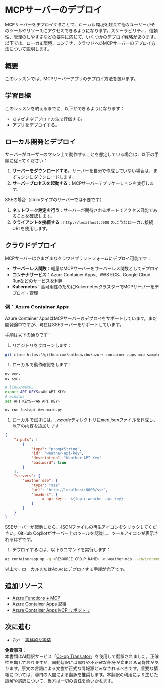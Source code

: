 <!--
CO_OP_TRANSLATOR_METADATA:
{
  "original_hash": "1d9dc83260576b76f272d330ed93c51f",
  "translation_date": "2025-07-04T16:14:48+00:00",
  "source_file": "03-GettingStarted/09-deployment/README.md",
  "language_code": "ja"
}
-->
# MCPサーバーのデプロイ

MCPサーバーをデプロイすることで、ローカル環境を超えて他のユーザーがそのツールやリソースにアクセスできるようになります。スケーラビリティ、信頼性、管理のしやすさなどの要件に応じて、いくつかのデプロイ戦略があります。以下では、ローカル環境、コンテナ、クラウドへのMCPサーバーのデプロイ方法について説明します。

## 概要

このレッスンでは、MCPサーバーアプリのデプロイ方法を扱います。

## 学習目標

このレッスンを終えるまでに、以下ができるようになります：

- さまざまなデプロイ方法を評価する。
- アプリをデプロイする。

## ローカル開発とデプロイ

サーバーがユーザーのマシン上で動作することを想定している場合は、以下の手順に従ってください：

1. **サーバーをダウンロードする**。サーバーを自分で作成していない場合は、まずマシンにダウンロードします。  
1. **サーバープロセスを起動する**：MCPサーバーアプリケーションを実行します。

SSEの場合（stdioタイプのサーバーでは不要です）

1. **ネットワーク設定を行う**：サーバーが期待されるポートでアクセス可能であることを確認します。  
1. **クライアントを接続する**：`http://localhost:3000` のようなローカル接続URLを使用します。

## クラウドデプロイ

MCPサーバーはさまざまなクラウドプラットフォームにデプロイ可能です：

- **サーバーレス関数**：軽量なMCPサーバーをサーバーレス関数としてデプロイ  
- **コンテナサービス**：Azure Container Apps、AWS ECS、Google Cloud Runなどのサービスを利用  
- **Kubernetes**：高可用性のためにKubernetesクラスターでMCPサーバーをデプロイ・管理

### 例：Azure Container Apps

Azure Container AppsはMCPサーバーのデプロイをサポートしています。まだ開発途中ですが、現在はSSEサーバーをサポートしています。

手順は以下の通りです：

1. リポジトリをクローンします：

  ```sh
  git clone https://github.com/anthonychu/azure-container-apps-mcp-sample.git
  ```

1. ローカルで動作確認をします：

  ```sh
  uv venv
  uv sync

  # linux/macOS
  export API_KEYS=<AN_API_KEY>
  # windows
  set API_KEYS=<AN_API_KEY>

  uv run fastapi dev main.py
  ```

1. ローカルで試すには、*.vscode*ディレクトリに*mcp.json*ファイルを作成し、以下の内容を追加します：

  ```json
  {
      "inputs": [
          {
              "type": "promptString",
              "id": "weather-api-key",
              "description": "Weather API Key",
              "password": true
          }
      ],
      "servers": {
          "weather-sse": {
              "type": "sse",
              "url": "http://localhost:8000/sse",
              "headers": {
                  "x-api-key": "${input:weather-api-key}"
              }
          }
      }
  }
  ```

  SSEサーバーが起動したら、JSONファイルの再生アイコンをクリックしてください。GitHub Copilotがサーバー上のツールを認識し、ツールアイコンが表示されるはずです。

1. デプロイするには、以下のコマンドを実行します：

  ```sh
  az containerapp up -g <RESOURCE_GROUP_NAME> -n weather-mcp --environment mcp -l westus --env-vars API_KEYS=<AN_API_KEY> --source .
  ```

以上で、ローカルまたはAzureにデプロイする手順が完了です。

## 追加リソース

- [Azure Functions + MCP](https://learn.microsoft.com/en-us/samples/azure-samples/remote-mcp-functions-dotnet/remote-mcp-functions-dotnet/)
- [Azure Container Apps 記事](https://techcommunity.microsoft.com/blog/appsonazureblog/host-remote-mcp-servers-in-azure-container-apps/4403550)
- [Azure Container Apps MCP リポジトリ](https://github.com/anthonychu/azure-container-apps-mcp-sample)

## 次に進む

- 次へ：[実践的な実装](../../04-PracticalImplementation/README.md)

**免責事項**：  
本書類はAI翻訳サービス「[Co-op Translator](https://github.com/Azure/co-op-translator)」を使用して翻訳されました。正確性を期しておりますが、自動翻訳には誤りや不正確な部分が含まれる可能性があります。原文の言語による文書が正式な情報源とみなされるべきです。重要な情報については、専門の人間による翻訳を推奨します。本翻訳の利用により生じた誤解や誤訳について、当方は一切の責任を負いかねます。
